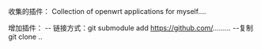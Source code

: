 收集的插件：
Collection of  openwrt applications for myself....

增加插件：
-- 链接方式：git  submodule add   https://github.com/.........
--复制    git clone ..


